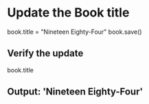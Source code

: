 # Update the Book title

book.title = "Nineteen Eighty-Four"
book.save()

## Verify the update

book.title

## Output: 'Nineteen Eighty-Four'
